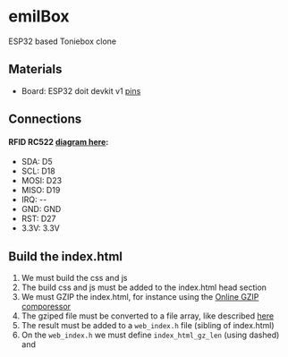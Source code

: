# emilBox
ESP32 based Toniebox clone

## Materials
- Board: ESP32 doit devkit v1 [pins](https://www.mischianti.org/2021/02/17/doit-esp32-dev-kit-v1-high-resolution-pinout-and-specs/)

## Connections
#### RFID RC522 [diagram here](https://esp32io.com/tutorials/esp32-rfid-nfc):
- SDA:   D5
- SCL:   D18
- MOSI:  D23
- MISO:  D19
- IRQ:   --
- GND:   GND
- RST:   D27
- 3.3V:  3.3V


## Build the index.html
1. We must build the css and js
2. The build css and js must be added to the index.html head section
3. We must GZIP the index.html, for instance using the [Online GZIP comporessor](https://gzip.swimburger.net/)
4. The gziped file must be converted to a file array, like described [here](https://www.mischianti.org/2020/10/26/web-server-with-esp8266-and-esp32-byte-array-gzipped-pages-and-spiffs-2/)
5. The result must be added to a `web_index.h` file (sibling of index.html)
6. On the `web_index.h` we must define `index_html_gz_len` (using dashed) and 